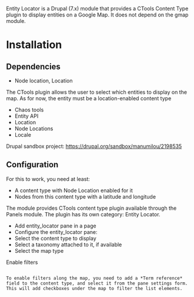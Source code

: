 Entity Locator is a Drupal (7.x) module that provides a CTools Content Type plugin to display entities on a Google Map.
It does not depend on the gmap module.


Installation
============

Dependencies
------------

* Node location, Location

The CTools plugin allows the user to select which entities to display on the map. As for now, the entity must be a location-enabled content type

* Chaos tools
* Entity API
* Location
* Node Locations
* Locale

Drupal sandbox project: https://drupal.org/sandbox/manumilou/2198535

Configuration
------------

For this to work, you need at least:

* A content type with Node Location enabled for it
* Nodes from this content type with a latitude and longitude

The module provides CTools content type plugin available through the Panels module. The plugin has its own category: Entity Locator. 

* Add entity_locator pane in a page
* Configure the entity_locator pane:
 * Select the content type to display
 * Select a taxonomy attached to it, if available
 * Select the map type
 
Enable filters
~~~~~~~~~~~~~~

To enable filters along the map, you need to add a *Term reference* field to the content type, and select it from the pane settings form.
This will add checkboxes under the map to filter the list elements.



